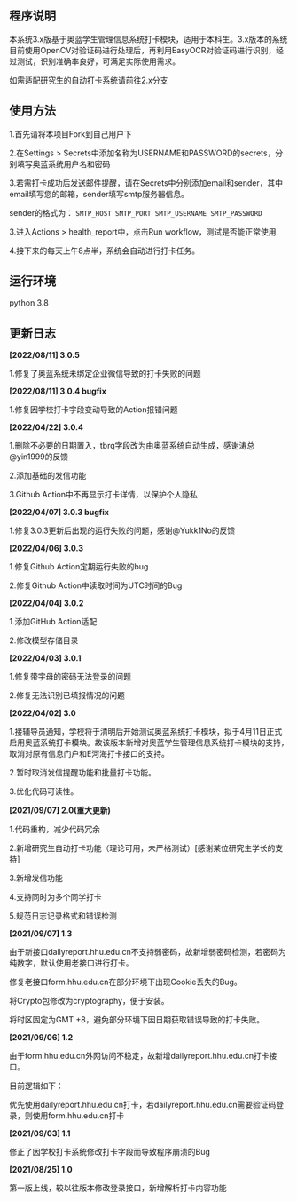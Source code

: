 ## 程序说明

本系统3.x版基于奥蓝学生管理信息系统打卡模块，适用于本科生。3.x版本的系统目前使用OpenCV对验证码进行处理后，再利用EasyOCR对验证码进行识别，经过测试，识别准确率良好，可满足实际使用需求。

如需适配研究生的自动打卡系统请前往[2.x分支](https://github.com/jscslld/hhu_health_report/tree/2.x)

## 使用方法
1.首先请将本项目Fork到自己用户下

2.在Settings > Secrets中添加名称为USERNAME和PASSWORD的secrets，分别填写奥蓝系统用户名和密码

3.若需打卡成功后发送邮件提醒，请在Secrets中分别添加email和sender，其中email填写您的邮箱，sender填写smtp服务器信息。

sender的格式为： `SMTP_HOST SMTP_PORT SMTP_USERNAME SMTP_PASSWORD` 

3.进入Actions > health_report中，点击Run workflow，测试是否能正常使用

4.接下来的每天上午8点半，系统会自动进行打卡任务。

## 运行环境

python 3.8

## 更新日志
**[2022/08/11] 3.0.5**

1.修复了奥蓝系统未绑定企业微信导致的打卡失败的问题

**[2022/08/11] 3.0.4 bugfix**

1.修复因学校打卡字段变动导致的Action报错问题

**[2022/04/22] 3.0.4**

1.删除不必要的日期置入，tbrq字段改为由奥蓝系统自动生成，感谢涛总@yin1999的反馈

2.添加基础的发信功能

3.Github Action中不再显示打卡详情，以保护个人隐私

**[2022/04/07] 3.0.3 bugfix**

1.修复3.0.3更新后出现的运行失败的问题，感谢@Yukk1No的反馈

**[2022/04/06] 3.0.3**

1.修复Github Action定期运行失败的bug

2.修复Github Action中读取时间为UTC时间的Bug

**[2022/04/04] 3.0.2**

1.添加GitHub Action适配

2.修改模型存储目录

**[2022/04/03] 3.0.1**

1.修复带字母的密码无法登录的问题

2.修复无法识别已填报情况的问题

**[2022/04/02] 3.0**

1.接辅导员通知，学校将于清明后开始测试奥蓝系统打卡模块，拟于4月11日正式启用奥蓝系统打卡模块。故该版本新增对奥蓝学生管理信息系统打卡模块的支持，取消对原有信息门户和E河海打卡接口的支持。

2.暂时取消发信提醒功能和批量打卡功能。

3.优化代码可读性。

**[2021/09/07] 2.0(重大更新)**

1.代码重构，减少代码冗余

2.新增研究生自动打卡功能（理论可用，未严格测试）[感谢某位研究生学长的支持]

3.新增发信功能

4.支持同时为多个同学打卡

5.规范日志记录格式和错误检测

**[2021/09/07] 1.3**

由于新接口dailyreport.hhu.edu.cn不支持弱密码，故新增弱密码检测，若密码为纯数字，默认使用老接口进行打卡。

修复老接口form.hhu.edu.cn在部分环境下出现Cookie丢失的Bug。

将Crypto包修改为cryptography，便于安装。

将时区固定为GMT +8，避免部分环境下因日期获取错误导致的打卡失败。

**[2021/09/06] 1.2**

由于form.hhu.edu.cn外网访问不稳定，故新增dailyreport.hhu.edu.cn打卡接口。

目前逻辑如下：

优先使用dailyreport.hhu.edu.cn打卡，若dailyreport.hhu.edu.cn需要验证码登录，则使用form.hhu.edu.cn打卡

**[2021/09/03] 1.1**

修正了因学校打卡系统修改打卡字段而导致程序崩溃的Bug

**[2021/08/25] 1.0**

第一版上线，较以往版本修改登录接口，新增解析打卡内容功能
